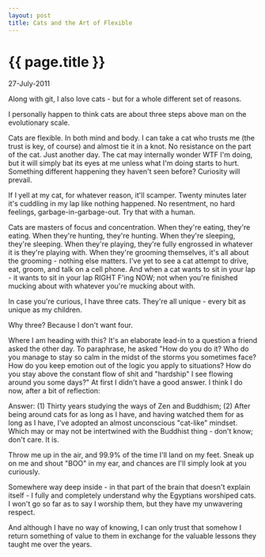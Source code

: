 ```yaml
---
layout: post
title: Cats and the Art of Flexible
---
```


# {{ page.title }}

<p class="meta">27-July-2011</p>

Along with git, I also love cats - but for a whole different set of reasons.

I personally happen to think cats are about three steps above man on the evolutionary scale.

Cats are flexible. In both mind and body. I can take a cat who trusts me (the trust is key, of course) and almost tie it in a knot. No resistance on the part of the cat. Just another day. The cat may internally wonder WTF I'm doing, but it will simply bat its eyes at me unless what I'm doing starts to hurt. Something different happening they haven't seen before? Curiosity will prevail.

If I yell at my cat, for whatever reason, it'll scamper. Twenty minutes later it's cuddling in my lap like nothing happened. No resentment, no hard feelings, garbage-in-garbage-out. Try that with a human.

Cats are masters of focus and concentration. When they're eating, they're eating. When they're hunting, they're hunting. When they're sleeping, they're sleeping. When they're playing, they're fully engrossed in whatever it is they're playing with. When they're grooming themselves, it's all about the grooming - nothing else matters. I've yet to see a cat attempt to drive, eat, groom, and talk on a cell phone. And when a cat wants to sit in your lap - it wants to sit in your lap RIGHT F'ing NOW; not when you're finished mucking about with whatever you're mucking about with.

In case you're curious, I have three cats. They're all unique - every bit as unique as my children.

Why three? Because I don't want four.

Where I am heading with this? It's an elaborate lead-in to a question a friend asked the other day. To paraphrase, he asked "How do you do it? Who do you manage to stay so calm in the midst of the storms you sometimes face? How do you keep emotion out of the logic you apply to situations? How do you stay above the constant flow of shit and "hardship" I see flowing around you some days?" At first I didn't have a good answer. I think I do now, after a bit of reflection:

Answer: (1) Thirty years studying the ways of Zen and Buddhism; (2) After being around cats for as long as I have, and having watched them for as long as I have, I've adopted an almost unconscious "cat-like" mindset. Which may or may not be intertwined with the Buddhist thing - don't know; don't care. It is.

Throw me up in the air, and 99.9% of the time I'll land on my feet. Sneak up on me and shout "BOO" in my ear, and chances are I'll simply look at you curiously.

Somewhere way deep inside - in that part of the brain that doesn't explain itself - I fully and completely understand why the Egyptians worshiped cats. I won't go so far as to say I worship them, but they have my unwavering respect.

And although I have no way of knowing, I can only trust that somehow I return something of value to them in exchange for the valuable lessons they taught me over the years.
